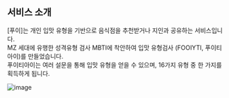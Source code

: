  ## 서비스 소개
 [푸이]는 개인 입맛 유형을 기반으로 음식점을 추천받거나 지인과 공유하는 서비스입니다. </br>
 MZ 세대에 유행한 성격유형 검사 MBTI에 착안하여 입맛 유형검사 (FOOIYTI, 푸이티아이)를 만들었습니다. </br>
 푸이티아이는 여러 설문을 통해 입맛 유형을 얻을 수 있으며, 16가지 유형 중 한 가지를 획득하게 됩니다.</br>
 
![image](https://github.com/Hooooni98/api.fooiy.com/assets/90373395/9a492890-51e4-4d46-8f5a-37b9b22ef6b1)
